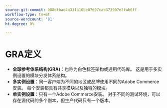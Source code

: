 ```yaml
---
source-git-commit: 088dfbad4431fa10be07697cab373907e3fab6ff
workflow-type: tm+mt
source-wordcount: '81'
ht-degree: 0%

---
```

# GRA定义

- **全球参考体系结构(GRA)**：也称为白色标签架构或通用代码库。 这是用于多实例设置的模块分发体系结构。
- **多实例设置**：同一客户端为不同的地区或品牌使用不同的Adobe Commerce安装。 每个安装都具有共享模块以及独特的模块。
- **单实例设置**：只有一个Adobe Commerce安装。 对于不同的测试环境，可以存在源代码的多个副本，但生产代码只有一个版本。
